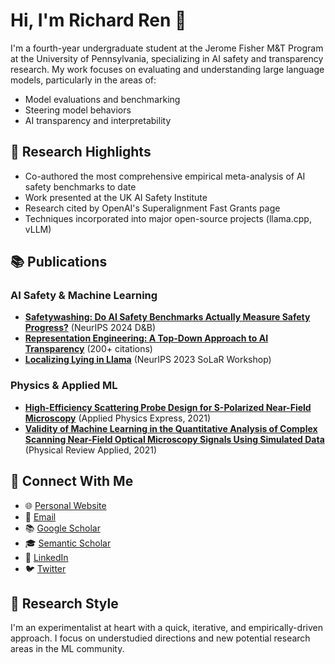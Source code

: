 # Hi, I'm Richard Ren 👋

I'm a fourth-year undergraduate student at the Jerome Fisher M&T Program at the University of Pennsylvania, specializing in AI safety and transparency research. My work focuses on evaluating and understanding large language models, particularly in the areas of:
- Model evaluations and benchmarking
- Steering model behaviors
- AI transparency and interpretability

## 🔬 Research Highlights

- Co-authored the most comprehensive empirical meta-analysis of AI safety benchmarks to date
- Work presented at the UK AI Safety Institute
- Research cited by OpenAI's Superalignment Fast Grants page
- Techniques incorporated into major open-source projects (llama.cpp, vLLM)

## 📚 Publications

### AI Safety & Machine Learning
- **[Safetywashing: Do AI Safety Benchmarks Actually Measure Safety Progress?](http://www.arxiv.org/abs/2407.21792)** (NeurIPS 2024 D&B)
- **[Representation Engineering: A Top-Down Approach to AI Transparency](http://www.arxiv.org/abs/2310.01405)** (200+ citations)
- **[Localizing Lying in Llama](http://www.arxiv.org/abs/2311.15131)** (NeurIPS 2023 SoLaR Workshop)

### Physics & Applied ML
- **[High-Efficiency Scattering Probe Design for S-Polarized Near-Field Microscopy](https://iopscience.iop.org/article/10.35848/1882-0786/abd716/meta)** (Applied Physics Express, 2021)
- **[Validity of Machine Learning in the Quantitative Analysis of Complex Scanning Near-Field Optical Microscopy Signals Using Simulated Data](https://journals.aps.org/prapplied/abstract/10.1103/PhysRevApplied.15.014001)** (Physical Review Applied, 2021)

## 🔗 Connect With Me

- 🌐 [Personal Website](https://notrichardren.github.io)
- 📧 [Email](mailto:hi.richard.ren@gmail.com)
- 📚 [Google Scholar](https://scholar.google.com/citations?user=o-Vl80UAAAAJ&hl=en)
- 🎓 [Semantic Scholar](https://www.semanticscholar.org/author/Richard-Ren/2253397384)
- 💼 [LinkedIn](https://www.linkedin.com/in/richard-ren-tech/)
- 🐦 [Twitter](https://x.com/notRichardRen)

## 🧪 Research Style

I'm an experimentalist at heart with a quick, iterative, and empirically-driven approach. I focus on understudied directions and new potential research areas in the ML community.

<!---
notrichardren/notrichardren is a ✨ special ✨ repository because its `README.md` (this file) appears on your GitHub profile.
You can click the Preview link to take a look at your changes.
--->
